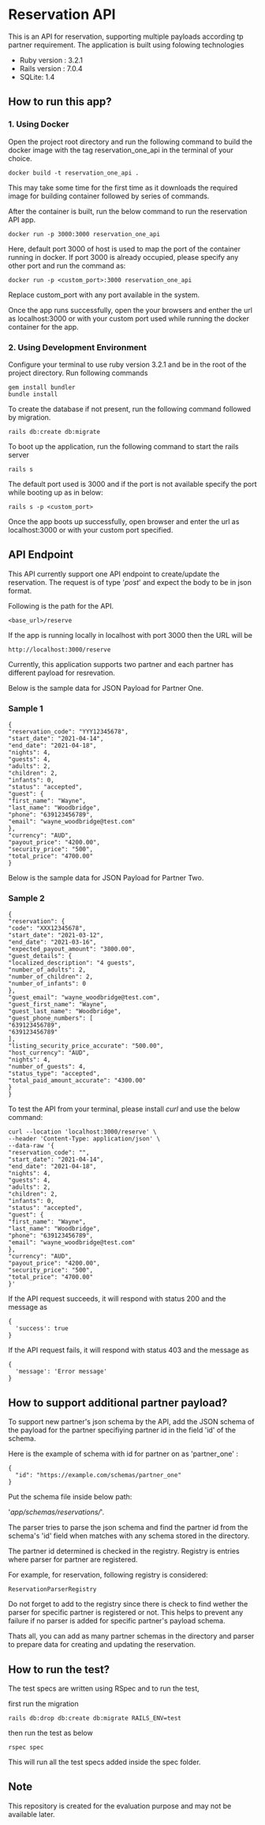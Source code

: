 # Reservation API

This is an API for reservation, supporting multiple payloads according tp partner requirement. The application is built using folowing technologies


* Ruby version : 3.2.1
* Rails version : 7.0.4
* SQLite: 1.4

## How to run this app?

### 1. Using Docker
Open the project root directory and run the following command to build the docker image with the tag reservation_one_api in the terminal of your choice.
```
docker build -t reservation_one_api .
```
This may take some time for the first time as it downloads the required image for building container followed by series of commands.

After the container is built, run the below command to run the reservation API app. 

```
docker run -p 3000:3000 reservation_one_api
```
Here, default port 3000 of host is used to map the port of the container running in docker. If port 3000 is already occupied, please specify any other port and run the command as:
```
docker run -p <custom_port>:3000 reservation_one_api
```
Replace custom_port with any port available in the system.

Once the app runs successfully, open the your browsers and enther the url as localhost:3000 or with your custom port used while running the docker container for the app.


### 2. Using Development Environment
Configure your terminal to use ruby version 3.2.1 and be in the root of the project directory. Run following commands

```
gem install bundler
bundle install
```

To create the database if not present, run the following command followed by migration.
```
rails db:create db:migrate
```

To boot up the application, run the following command to start the rails server

```
rails s
```
The default port used is 3000 and if the port is not available specify the port while booting up as in below:

```
rails s -p <custom_port>
```

Once the app boots up successfully, open browser and enter the url as localhost:3000 or with your custom port specified.

## API Endpoint
This API currently support one API endpoint to create/update the reservation.
The request is of type '*post*' and expect the body to be in json format.

Following is the path for the API.
```
<base_url>/reserve
```
If the app is running locally in localhost with port 3000 then the URL will be
```
http://localhost:3000/reserve
```
Currently, this application supports two partner and each partner has different payload for resrevation.

Below is the sample data for JSON Payload for Partner One.

### Sample 1

```
{
"reservation_code": "YYY12345678",
"start_date": "2021-04-14",
"end_date": "2021-04-18",
"nights": 4,
"guests": 4,
"adults": 2,
"children": 2,
"infants": 0,
"status": "accepted",
"guest": {
"first_name": "Wayne",
"last_name": "Woodbridge",
"phone": "639123456789",
"email": "wayne_woodbridge@test.com"
},
"currency": "AUD",
"payout_price": "4200.00",
"security_price": "500",
"total_price": "4700.00"
}
```
Below is the sample data for JSON Payload for Partner Two.
### Sample 2

```
{
"reservation": {
"code": "XXX12345678",
"start_date": "2021-03-12",
"end_date": "2021-03-16",
"expected_payout_amount": "3800.00",
"guest_details": {
"localized_description": "4 guests",
"number_of_adults": 2,
"number_of_children": 2,
"number_of_infants": 0
},
"guest_email": "wayne_woodbridge@test.com",
"guest_first_name": "Wayne",
"guest_last_name": "Woodbridge",
"guest_phone_numbers": [
"639123456789",
"639123456789"
],
"listing_security_price_accurate": "500.00",
"host_currency": "AUD",
"nights": 4,
"number_of_guests": 4,
"status_type": "accepted",
"total_paid_amount_accurate": "4300.00"
}
}
```

To test the API from your terminal, please install *curl* and use the below command:

```
curl --location 'localhost:3000/reserve' \
--header 'Content-Type: application/json' \
--data-raw '{
"reservation_code": "",
"start_date": "2021-04-14",
"end_date": "2021-04-18",
"nights": 4,
"guests": 4,
"adults": 2,
"children": 2,
"infants": 0,
"status": "accepted",
"guest": {
"first_name": "Wayne",
"last_name": "Woodbridge",
"phone": "639123456789",
"email": "wayne_woodbridge@test.com"
},
"currency": "AUD",
"payout_price": "4200.00",
"security_price": "500",
"total_price": "4700.00"
}'
```

If the API request succeeds, it will respond with status 200 and the message as

```
{
  'success': true
}
```

If the API request fails, it will respond with status 403 and the message as

```
{
  'message': 'Error message'
}
```

## How to support additional partner payload?
To support new partner's json schema by the API, add the JSON schema of the payload for the partner specifiying partner id in the field 'id' of the schema.

Here is the example of schema with id for partner on as 'partner_one' :
```
{
  "id": "https://example.com/schemas/partner_one"
}
```

Put the schema file inside below path:

'*app/schemas/reservations/*'.


The parser tries to parse the json schema and find the partner id from the schema's 'id' field when matches with any schema stored in the directory.

The partner id determined is checked in the registry. Registry is entries where parser for partner are registered.

For example, for reservation, following registry is considered:

```
ReservationParserRegistry
```
Do not forget to add to the registry since there is check to find wether the parser for specific partner is registered or not. This helps to prevent any failure if no parser is added for specific partner's payload schema.

Thats all, you can add as many partner schemas in the directory and parser to prepare data for creating and updating the reservation. 
## How to run the test?
The test specs are written using RSpec and to run the test,

first run the migration
```
rails db:drop db:create db:migrate RAILS_ENV=test
```
then run the test as below
```
rspec spec
```
This will run all the test specs added inside the spec folder.

## Note
This repository is created for the evaluation purpose and may not be available later.

